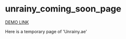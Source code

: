 # unrainy_coming_soon_page

[DEMO LINK](https://ibondrk.github.io/unrainy_coming_soon_page/)

Here is a temporary page of 'Unrainy.ae'
